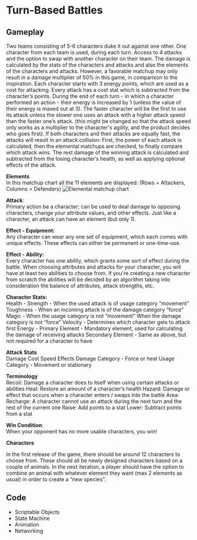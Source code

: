 # Turn-Based Battles

## Gameplay  


Two teams consisting of 5-6 characters duke it out against one other. One character from each team is used, during each turn. Access to 4 attacks and the option to swap with another character on their team. 
The damage is calculated by the stats of the characters and attacks and also the elements of the characters and attacks. However, a favorable matchup may only result in a damage multiplier of 50% in this game, in comparison to the inspiration.
Each character starts with 3 energy points, which are used as a cost for attacking. Every attack has a cost stat which is subtracted from the character’s points. During the end of each turn - in which a character performed an action - their energy is increased by 1 (unless the value of their energy is maxed out at 3).
The faster character will be the first to use its attack unless the slower one uses an attack with a higher attack speed than the faster one’s attack. (this might be changed so that the attack speed only works as a multiplier to the character's agility, and the product decides who goes first).
If both characters and their attacks are equally fast, the attacks will result in an attack collision: First, the power of each attack is calculated, then the elemental matchups are checked, to finally compare which attack wins. The rest damage of the winning attack is calculated and subtracted from the losing character’s health, as well as applying optional effects of the attack.

**Elements**  
In this matchup chart all the 11 elements are displayed: (Rows = Attackers, Columns = Defenders)
![Elemental matchup chart]()

**Attack**:  
Primary action be a character; can be used to deal damage to opposing characters, change your attribute values, and other effects. Just like a character, an attack can have an element (but only 1).

**Effect - Equipment:**  
Any character can wear any one set of equipment, which each comes with unique effects. These effects can either be permanent or one-time-use.

**Effect - Ability:**  
Every character has one ability, which grants some sort of effect during the battle. When choosing attributes and attacks for your character, you will have at least two abilities to choose from. If you're creating a new character from scratch the abilities will be decided by an algorithm taking into consideration the balance of attributes, attack strengths, etc.

**Character Stats:**  
Health - 
Strength - When the used attack is of usage category “movement”
Toughness - When an incoming attack is of the damage category “force”
Magic - When the usage category is not “movement”
When the damage category is not “force”
Velocity - Determines which character gets to attack first
Energy - 
Primary Element - Mandatory element, used for calculating the damage of receiving attacks
Secondary Element - Same as above, but not required for a character to have

**Attack Stats**  
Damage
Cost
Speed 
Effects
Damage Category - Force or heat
Usage Category - Movement or stationary

**Terminology**  
Recoil: Damage a character does to itself when using certain attacks or abilities
Heal: Restore an amount of a character’s health
Hazard: Damage or effect that occurs when a character enters / swaps into the battle
Area: 
Recharge: A character cannot use an attack during the next turn and the rest of the current one
Raise: Add points to a stat
Lower: Subtract points from a stat


**Win Condition**:  
When your opponent has no more usable characters, you win!


**Characters**  

  
In the first release of the game, there should be around 12 characters to choose from. These should all be newly designed characters based on a couple of animals.
In the next iteration, a player should have the option to combine an animal with whatever element they want (max 2 elements as usual) in order to create a “new species”.  



## Code  
* Scriptable Objects
* State Machine
* Animation
* Networking 

